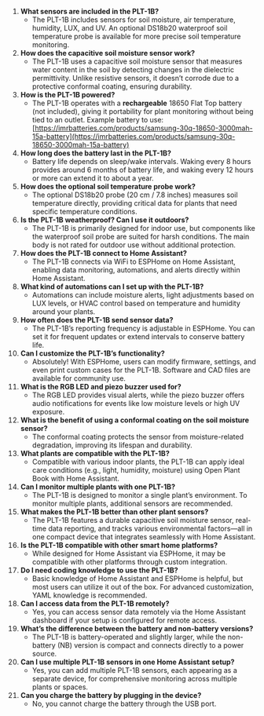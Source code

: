 1. **What sensors are included in the PLT-1B?**
   * The PLT-1B includes sensors for soil moisture, air temperature, humidity, LUX, and UV. An optional DS18b20 waterproof soil temperature probe is available for more precise soil temperature monitoring.
2. **How does the capacitive soil moisture sensor work?**
   * The PLT-1B uses a capacitive soil moisture sensor that measures water content in the soil by detecting changes in the dielectric permittivity. Unlike resistive sensors, it doesn’t corrode due to a protective conformal coating, ensuring durability.
3. **How is the PLT-1B powered?**
   * The PLT-1B operates with a **rechargeable** 18650 Flat Top battery (not included), giving it portability for plant monitoring without being tied to an outlet. Example battery to use: [https://imrbatteries.com/products/samsung-30q-18650-3000mah-15a-battery](https://imrbatteries.com/products/samsung-30q-18650-3000mah-15a-battery)
4. **How long does the battery last in the PLT-1B?**
   * Battery life depends on sleep/wake intervals. Waking every 8 hours provides around 6 months of battery life, and waking every 12 hours or more can extend it to about a year.
5. **How does the optional soil temperature probe work?**
   * The optional DS18b20 probe (20 cm / 7.8 inches) measures soil temperature directly, providing critical data for plants that need specific temperature conditions.
6. **Is the PLT-1B weatherproof? Can I use it outdoors?**
   * The PLT-1B is primarily designed for indoor use, but components like the waterproof soil probe are suited for harsh conditions. The main body is not rated for outdoor use without additional protection.
7. **How does the PLT-1B connect to Home Assistant?**
   * The PLT-1B connects via WiFi to ESPHome on Home Assistant, enabling data monitoring, automations, and alerts directly within Home Assistant.
8. **What kind of automations can I set up with the PLT-1B?**
   * Automations can include moisture alerts, light adjustments based on LUX levels, or HVAC control based on temperature and humidity around your plants.
9. **How often does the PLT-1B send sensor data?**
   * The PLT-1B’s reporting frequency is adjustable in ESPHome. You can set it for frequent updates or extend intervals to conserve battery life.
10. **Can I customize the PLT-1B’s functionality?**
    * Absolutely! With ESPHome, users can modify firmware, settings, and even print custom cases for the PLT-1B. Software and CAD files are available for community use.
11. **What is the RGB LED and piezo buzzer used for?**
    * The RGB LED provides visual alerts, while the piezo buzzer offers audio notifications for events like low moisture levels or high UV exposure.
12. **What is the benefit of using a conformal coating on the soil moisture sensor?**
    * The conformal coating protects the sensor from moisture-related degradation, improving its lifespan and durability.
13. **What plants are compatible with the PLT-1B?**
    * Compatible with various indoor plants, the PLT-1B can apply ideal care conditions (e.g., light, humidity, moisture) using Open Plant Book with Home Assistant.
14. **Can I monitor multiple plants with one PLT-1B?**
    * The PLT-1B is designed to monitor a single plant’s environment. To monitor multiple plants, additional sensors are recommended.
15. **What makes the PLT-1B better than other plant sensors?**
    * The PLT-1B features a durable capacitive soil moisture sensor, real-time data reporting, and tracks various environmental factors—all in one compact device that integrates seamlessly with Home Assistant.
16. **Is the PLT-1B compatible with other smart home platforms?**
    * While designed for Home Assistant via ESPHome, it may be compatible with other platforms through custom integration.
17. **Do I need coding knowledge to use the PLT-1B?**
    * Basic knowledge of Home Assistant and ESPHome is helpful, but most users can utilize it out of the box. For advanced customization, YAML knowledge is recommended.
18. **Can I access data from the PLT-1B remotely?**
    * Yes, you can access sensor data remotely via the Home Assistant dashboard if your setup is configured for remote access.
19. **What’s the difference between the battery and non-battery versions?**
    * The PLT-1B is battery-operated and slightly larger, while the non-battery (NB) version is compact and connects directly to a power source.
20. **Can I use multiple PLT-1B sensors in one Home Assistant setup?**
    * Yes, you can add multiple PLT-1B sensors, each appearing as a separate device, for comprehensive monitoring across multiple plants or spaces.
21. **Can you charge the battery by plugging in the device?**
    * No, you cannot charge the battery through the USB port.